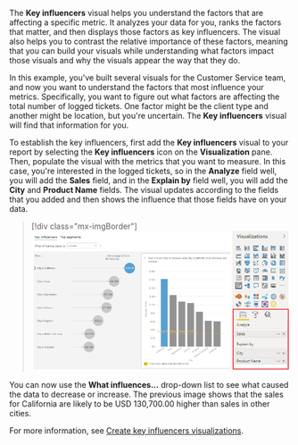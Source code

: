 The **Key influencers** visual helps you understand the factors that are affecting a specific metric. It analyzes your data for you, ranks the factors that matter, and then displays those factors as key influencers. The visual also helps you to contrast the relative importance of these factors, meaning that you can build your visuals while understanding what factors impact those visuals and why the visuals appear the way that they do.

In this example, you've built several visuals for the Customer Service team, and now you want to understand the factors that most influence your metrics. Specifically, you want to figure out what factors are affecting the total number of logged tickets. One factor might be the client type and another might be location, but you're uncertain. The **Key influencers** visual will find that information for you.

To establish the key influencers, first add the **Key influencers** visual to your report by selecting the **Key influencers** icon on the **Visualization** pane. Then, populate the visual with the metrics that you want to measure. In this case, you're interested in the logged tickets, so in the **Analyze** field well, you will add the **Sales** field, and in the **Explain by** field well, you will add the **City** and **Product Name** fields. The visual updates according to the fields that you added and then shows the influence that those fields have on your data.

> [!div class="mx-imgBorder"]
> [![Screenshot of the Key influencers visual and Analyze field.](../media/3-use-key-influencers-visual-ssm.png)](../media/3-use-key-influencers-visual-ssm.png#lightbox)

You can now use the **What influences...** drop-down list to see what caused the data to decrease or increase. The previous image shows that the sales for California are likely to be USD 130,700.00 higher than sales in other cities.

For more information, see [Create key influencers visualizations](https://docs.microsoft.com/power-bi/visuals/power-bi-visualization-influencers/?azure-portal=true).